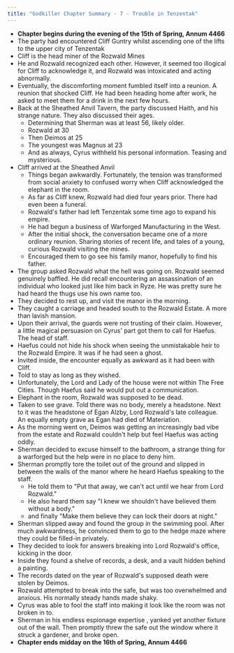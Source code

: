 ```yaml
---
title: "Godkiller Chapter Summary - 7 - Trouble in Tenzentak"
---
```

- **Chapter begins during the evening of the 15th of Spring, Annum 4466**
- The party had encountered Cliff Guntry whilst ascending one of the lifts to the upper city of Tenzentak
- Cliff is the head miner of the Rozwald Mines
- He and Rozwald recognized each other. However, it seemed too illogical for Cliff to acknowledge it, and Rozwald was intoxicated and acting abnormally.
- Eventually, the discomforting moment fumbled itself into a reunion. A reunion that shocked Cliff. He had been heading home after work, he asked to meet them for a drink in the next few hours.
- Back at the Sheathed Anvil Tavern, the party discussed Haith, and his strange nature. They also discussed their ages. 
	- Determining that Sherman was at least 56, likely older. 
	- Rozwald at 30
	- Then Deimos at 25
	- The youngest was Magnus at 23
	- And as always, Cyrus withheld his personal information. Teasing and mysterious.
- Cliff arrived at the Sheathed Anvil
	- Things began awkwardly. Fortunately, the tension was transformed from social anxiety to confused worry when Cliff acknowledged the elephant in the room.
	- As far as Cliff knew, Rozwald had died four years prior. There had even been a funeral.
	- Rozwald's father had left Tenzentak some time ago to expand his empire.
	- He had begun a business of Warforged Manufacturing in the West.
	- After the initial shock, the conversation became one of a more ordinary reunion. Sharing stories of recent life, and tales of a young, curious Rozwald visiting the mines.
	- Encouraged them to go see his family manor, hopefully to find his father.
- The group asked Rozwald what the hell was going on. Rozwald seemed genuinely baffled. He did recall encountering an assassination of an individual who looked just like him back in Ryze. He was pretty sure he had heard the thugs use his own name too.
- They decided to rest up, and visit the manor in the morning.
- They caught a carriage and headed south to the Rozwald Estate. A more than lavish mansion.
- Upon their arrival, the guards were not trusting of their claim. However, a little magical persuasion on Cyrus' part got them to call for Haefus. The head of staff.
- Haefus could not hide his shock when seeing the unmistakable heir to the Rozwald Empire. It was if he had seen a ghost.
- Invited inside, the encounter equally as awkward as it had been with Cliff.
- Told to stay as long as they wished.
- Unfortunately, the Lord and Lady of the house were not within The Free Cities. Though Haefus said he would put out a communication.
- Elephant in the room, Rozwald was supposed to be dead.
- Taken to see grave. Told there was no body, merely a headstone. Next to it was the headstone of Egan Alzby, Lord Rozwald's late colleague. An equally empty grave as Egan had died of Materiation.
- As the morning went on, Deimos was getting an increasingly bad vibe from the estate and Rozwald couldn't help but feel Haefus was acting oddly.
- Sherman decided to excuse himself to the bathroom, a strange thing for a warforged but the help were in no place to deny him.
- Sherman promptly tore the toilet out of the ground and slipped in between the walls of the manor where he heard Haefus speaking to the staff.
	- He told them to "Put that away, we can't act until we hear from Lord Rozwald."
	- He also heard them say "I knew we shouldn't have believed them without a body."
	- and finally "Make them believe they can lock their doors at night."
- Sherman slipped away and found the group in the swimming pool. After much awkwardness, he convinced them to go to the hedge maze where they could be filled-in privately.
- They decided to look for answers breaking into Lord Rozwald's office, kicking in the door.
- Inside they found a shelve of records, a desk, and a vault hidden behind a painting.
- The records dated on the year of Rozwald's supposed death were stolen by Deimos.
- Rozwald attempted to break into the safe, but was too overwhelmed and anxious. His normally steady hands made shaky.
- Cyrus was able to fool the staff into making it look like the room was not broken in to.
- Sherman in his endless espionage expertise , yanked yet another fixture out of the wall. Then promptly threw the safe out the window where it struck a gardener, and broke open.
- **Chapter ends midday on the 16th of Spring, Annum 4466**